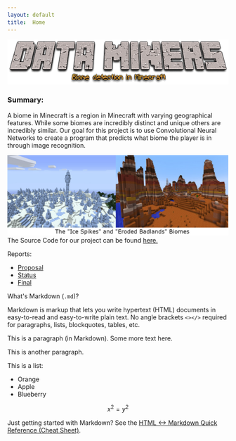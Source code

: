 ```yaml
---
layout: default
title:  Home
---
```

<p align="center">
  <img width="542" height="102" src="https://raw.githubusercontent.com/gordonyin1337/Data_Miners/master/docs/images/dataminers.png">
</p>

### Summary:
A biome in Minecraft is a region in Minecraft with varying geographical features. While some biomes are incredibly distinct and unique others are incredibly similar. Our goal for this project is to use Convolutional Neural Networks to create a program that predicts what biome the player is in through image recognition.

![](images/biomes.png "examples of biomes")
The Source Code for our project can be found [here.](https://github.com/gordonyin1337/Data_Miners)

Reports:

- [Proposal](proposal.html)
- [Status](status.html)
- [Final](final.html)

What's Markdown (`.md`)?

Markdown is markup that lets you write hypertext (HTML) documents
in easy-to-read and easy-to-write plain text.
No angle brackets `<></>` required for
paragraphs, lists, blockquotes, tables, etc.


This is a paragraph (in Markdown). Some more
text here.

This is another paragraph.

This is a list:

- Orange
- Apple
- Blueberry

$$x^2 = y^2$$


Just getting started with Markdown?
See the [HTML <-> Markdown Quick Reference (Cheat Sheet)][quickref].


[quickref]: https://github.com/mundimark/quickrefs/blob/master/HTML.md
